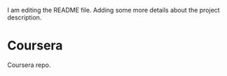 I am editing the README file. Adding some more details about the project description.
# Coursera
Coursera repo.
